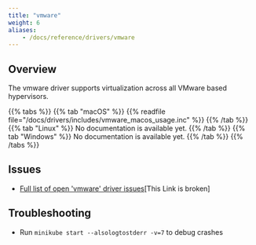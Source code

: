 ```yaml
---
title: "vmware"
weight: 6
aliases:
    - /docs/reference/drivers/vmware
---
```


## Overview

The vmware driver supports virtualization across all VMware based hypervisors.

{{% tabs %}}
{{% tab "macOS" %}}
{{% readfile file="/docs/drivers/includes/vmware_macos_usage.inc" %}}
{{% /tab %}}
{{% tab "Linux" %}}
No documentation is available yet.
{{% /tab %}}
{{% tab "Windows" %}}
No documentation is available yet.
{{% /tab %}}
{{% /tabs %}}

## Issues

* [Full list of open 'vmware' driver issues](https://github.com/kubernetes/minikube/labels/co%2Fvmware)[This Link is broken]

## Troubleshooting

* Run `minikube start --alsologtostderr -v=7` to debug crashes
